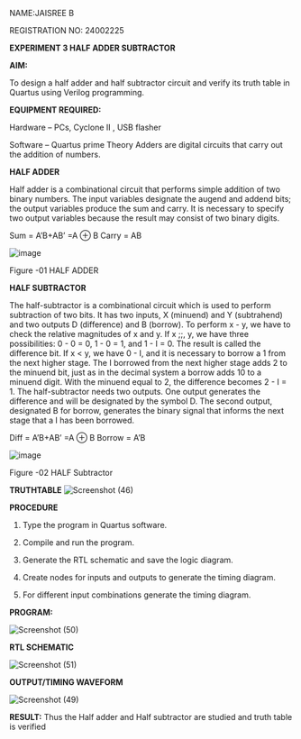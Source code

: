 
NAME:JAISREE B

REGISTRATION NO: 24002225

**EXPERIMENT 3 HALF ADDER SUBTRACTOR**


**AIM:**

To design a half adder and half subtractor circuit and verify its truth table in Quartus using Verilog programming.

**EQUIPMENT REQUIRED:**

Hardware – PCs, Cyclone II , USB flasher 

Software – Quartus prime Theory Adders are digital circuits that carry out the addition of numbers.

**HALF ADDER**

Half adder is a combinational circuit that performs simple addition of two binary numbers. The input variables designate the augend and addend bits; the output variables produce the sum and carry. It is necessary to specify two output variables because the result may consist of two binary digits.

Sum = A’B+AB’ =A ⊕ B Carry = AB

![image](https://github.com/naavaneetha/HALF_ADDER_SUBTRACTOR/assets/154305477/bd4a0b2c-cdbc-4184-ab08-81578f121e1f)

Figure -01 HALF ADDER

**HALF SUBTRACTOR**

The half-subtractor is a combinational circuit which is used to perform subtraction of two bits. It has two inputs, X (minuend) and Y (subtrahend) and two outputs D (difference) and B (borrow). To perform x - y, we have to check the relative magnitudes of x and y. If x ;;, y, we have three possibilities: 0 - 0 = 0, 1 - 0 = 1, and 1 - I = 0. The result is called the difference bit. If x < y, we have 0 - I, and it is necessary to borrow a 1 from the next higher stage. The I borrowed from the next higher stage adds 2 to the minuend bit, just as in the decimal system a borrow adds 10 to a minuend digit. With the minuend equal to 2, the difference becomes 2 - I = 1. The half-subtractor needs two outputs. One output generates the difference and will be designated by the symbol D. The second output, designated B for borrow, generates the binary signal that informs the next stage that a I has been borrowed. 

Diff = A’B+AB’ =A ⊕ B
Borrow = A’B

 ![image](https://github.com/naavaneetha/HALF_ADDER_SUBTRACTOR/assets/154305477/d76b099c-513f-4e7c-843a-e2fd028a531a)

Figure -02 HALF Subtractor

**TRUTHTABLE**
![Screenshot (46)](https://github.com/user-attachments/assets/eed86a4f-817c-43d5-bd42-43aea4dd5789)

**PROCEDURE**

1.	Type the program in Quartus software.

2.	Compile and run the program.

3.	Generate the RTL schematic and save the logic diagram.

4.	Create nodes for inputs and outputs to generate the timing diagram.

5.	For different input combinations generate the timing diagram.


**PROGRAM:**

![Screenshot (50)](https://github.com/user-attachments/assets/3c177bd1-517f-4331-98f5-303aaf59b379)


**RTL SCHEMATIC**


![Screenshot (51)](https://github.com/user-attachments/assets/868dca55-ffc2-4ccc-ae41-4b5111c9cbb0)

**OUTPUT/TIMING WAVEFORM**

![Screenshot (49)](https://github.com/user-attachments/assets/d826eb03-44d4-4bd5-a37c-887250afed4e)

**RESULT:**
Thus the Half adder and Half subtractor are studied and truth table is verified
